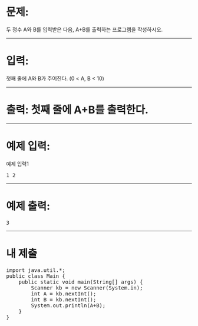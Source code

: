 # 문제: 
두 정수 A와 B를 입력받은 다음, A+B를 출력하는 프로그램을 작성하시오.

---
# 입력: 
첫째 줄에 A와 B가 주어진다. (0 < A, B < 10)

---
# 출력: 첫째 줄에 A+B를 출력한다.

---
# 예제 입력:

예제 입력1
<pre>
1 2
</pre>

---
# 예제 출력:
<pre>
3</pre>

---
# 내 제출
<pre>
import java.util.*;
public class Main {
	public static void main(String[] args) {
		Scanner kb = new Scanner(System.in);
		int A = kb.nextInt();
		int B = kb.nextInt();
		System.out.println(A+B);
	}
}
</pre>

